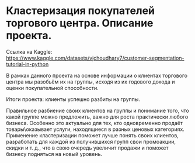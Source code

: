# Кластеризация покупателей торгового центра. Описание проекта.

Ссылка на Kaggle: https://www.kaggle.com/datasets/vjchoudhary7/customer-segmentation-tutorial-in-python

В рамках данного проекта на основе информации о клиентах торгового центра мы разобьём их на группы, исходя из их годового дохода и оценки покупательной способности.

Итоги проекта: клиенты успешно разбиты на группы.

Правильное разбиение своих клиентов на группы и понимание того, что какой группе можно предложить, важно для роста практически любого бизнеса. Особенно это актуально для тех, кто одновременно продаёт товары\оказывает услуги, находящиеся в разных ценовых категориях. Применение кластеризации поможет лучше понять своих клиентов, разработать для каждой из получившихся групп свои промоакции, скидки и т. д., что в свою очередь увеличит продажи и поможет бизнесу подняться на новый уровень.
